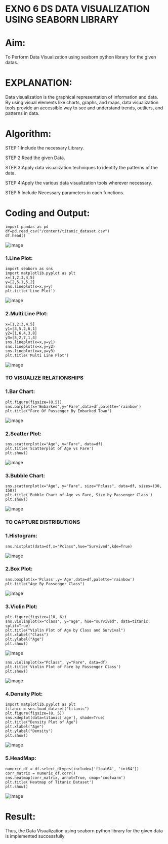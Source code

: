 # EXNO 6 DS DATA VISUALIZATION USING SEABORN LIBRARY

# Aim:
To Perform Data Visualization using seaborn python library for the given datas.

# EXPLANATION:
Data visualization is the graphical representation of information and data. By using visual elements like charts, graphs, and maps, data visualization tools provide an accessible way to see and understand trends, outliers, and patterns in data.

# Algorithm:
STEP 1:Include the necessary Library.

STEP 2:Read the given Data.

STEP 3:Apply data visualization techniques to identify the patterns of the data.

STEP 4:Apply the various data visualization tools wherever necessary.

STEP 5:Include Necessary parameters in each functions.

# Coding and Output:
```
import pandas as pd
df=pd.read_csv("/content/titanic_dataset.csv")
df.head()
```
![image](https://github.com/Kowsalyasathya/EXNO-6-DS/assets/118671457/0d729872-7216-419c-8749-f310077b7ec7)
### 1.Line Plot:
```
import seaborn as sns
import matplotlib.pyplot as plt
x=[1,2,3,4,5]
y=[2,5,1,5,2]
sns.lineplot(x=x,y=y)
plt.title('Line Plot')
```
![image](https://github.com/Kowsalyasathya/EXNO-6-DS/assets/118671457/945d924c-aeeb-4415-a0b6-ea60b3e8c89e)
### 2.Multi Line Plot:
```
x=[1,2,3,4,5]
y1=[3,5,2,6,1]
y2=[1,6,4,3,8]
y3=[5,2,7,1,4]
sns.lineplot(x=x,y=y1)
sns.lineplot(x=x,y=y2)
sns.lineplot(x=x,y=y3)
plt.title('Multi Line Plot')
```
![image](https://github.com/Kowsalyasathya/EXNO-6-DS/assets/118671457/c93814cb-41b4-4813-81a6-1be3d8639a73)
### TO VISUALIZE RELATIONSHIPS
### 1.Bar Chart:
```
plt.figure(figsize=(8,5))
sns.barplot(x='Embarked',y='Fare',data=df,palette='rainbow')
plt.title("Fare Of Passenger By Embarked Town")
```
![image](https://github.com/Kowsalyasathya/EXNO-6-DS/assets/118671457/d0430ad4-fa40-468d-bfe0-b4c709f3ca0d)
### 2.Scatter Plot:
```
sns.scatterplot(x="Age", y="Fare", data=df)
plt.title('Scatterplot of Age vs Fare')
plt.show()
```
![image](https://github.com/Kowsalyasathya/EXNO-6-DS/assets/118671457/8cdc6b74-6acd-488e-b01c-1646c1fc37f9)
### 3.Bubble Chart:
```
sns.scatterplot(x="Age", y="Fare", size="Pclass", data=df, sizes=(30, 150))
plt.title('Bubble Chart of Age vs Fare, Size by Passenger Class')
plt.show()
```
![image](https://github.com/Kowsalyasathya/EXNO-6-DS/assets/118671457/cbd39bdf-37fe-4a75-a2a6-5b5a47c756bd)
### TO CAPTURE DISTRIBUTIONS
### 1.Histogram:
```
sns.histplot(data=df,x="Pclass",hue="Survived",kde=True)
```
![image](https://github.com/Kowsalyasathya/EXNO-6-DS/assets/118671457/7a66b328-991a-4ccb-bd62-a9d02883d686)
### 2.Box Plot:
```
sns.boxplot(x='Pclass',y='Age',data=df,palette='rainbow')
plt.title("Age By Passenger Class")
```
![image](https://github.com/Kowsalyasathya/EXNO-6-DS/assets/118671457/aef8fc49-a951-4577-9934-dee0f4de25e7)
### 3.Violin Plot:
```
plt.figure(figsize=(10, 6))
sns.violinplot(x="class", y="age", hue="survived", data=titanic, split=True)
plt.title("Violin Plot of Age by Class and Survival")
plt.xlabel("Class")
plt.ylabel("Age")
plt.show()
```
![image](https://github.com/Kowsalyasathya/EXNO-6-DS/assets/118671457/00ae7b76-9cf6-4082-9149-b6de24b3b238)
```
sns.violinplot(x="Pclass", y="Fare", data=df)
plt.title('Violin Plot of Fare by Passenger Class')
plt.show()
```
![image](https://github.com/Kowsalyasathya/EXNO-6-DS/assets/118671457/73e6f4d4-aefe-4e94-9c7c-3cf88e35ca45)
### 4.Density Plot:
```
import matplotlib.pyplot as plt
titanic = sns.load_dataset("titanic")
plt.figure(figsize=(8, 5))
sns.kdeplot(data=titanic['age'], shade=True)
plt.title("Density Plot of Age")
plt.xlabel("Age")
plt.ylabel("Density")
plt.show()
```
![image](https://github.com/Kowsalyasathya/EXNO-6-DS/assets/118671457/c663d4c4-aa44-4c1c-b088-f751babbae3e)
### 5.HeadMap:
```
numeric_df = df.select_dtypes(include=['float64', 'int64'])
corr_matrix = numeric_df.corr()
sns.heatmap(corr_matrix, annot=True, cmap='coolwarm')
plt.title('Heatmap of Titanic Dataset')
plt.show()
````
![image](https://github.com/Kowsalyasathya/EXNO-6-DS/assets/118671457/cd60bbc2-997c-48bb-b70b-ebcdd1bd2619)

# Result:
Thus, the Data Visualization using seaborn python library for the given data is implemented successfully

